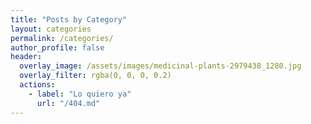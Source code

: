```yaml
---
title: "Posts by Category"
layout: categories
permalink: /categories/
author_profile: false
header:
  overlay_image: /assets/images/medicinal-plants-2979438_1280.jpg
  overlay_filter: rgba(0, 0, 0, 0.2)
  actions:
    - label: "Lo quiero ya"
      url: "/404.md"
---
```

